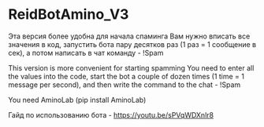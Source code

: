 # ReidBotAmino_V3
Эта версия более удобна для начала спаминга
Вам нужно вписать все значения в код, запустить бота пару десятков раз (1 раз = 1 сообщение в сек), а потом написать в чат команду - !Spam

This version is more convenient for starting spamming 
You need to enter all the values into the code, start the bot a couple of dozen times (1 time = 1 message per second), and then write the command to the chat - !Spam

You need AminoLab (pip install AminoLab)

Гайд по использованию бота - https://youtu.be/sPVqWDXnlr8
